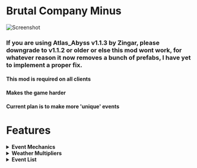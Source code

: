 # Brutal Company Minus
![Screenshot](https://i.imgur.com/jS0vFm2.jpg)
### If you are using Atlas_Abyss v1.1.3 by Zingar, please downgrade to v1.1.2 or older or else this mod wont work, for whatever reason it now removes a bunch of prefabs, I have yet to implement a proper fix.
#### This mod is required on all clients
#### Makes the game harder
#### Current plan is to make more 'unique' events

# Features
<details>
  <summary><b>Event Mechanics</b></summary>
    
  - Whenever you land on a moon, a couple of events will be chosen, these events will appear in the UI in the top right hand corner of your screen, this can be open and closed by pressing 'k' or a custom set value in the config.
![Screenshot](https://i.imgur.com/wjsVK7b.jpg)

  - Events will come in 6 main types and are categorized by color
  - These types all have there own weights to get that type of event, this can be changed in the config to use custom set weights instead of type weights.

![Screenshot](https://i.imgur.com/xlanuOi.jpg)
</details>
<details>
  <summary><b>Weather Multipliers</b></summary>

  - Weathers will now come with scrapValue, scrapAmount and factorySize multipliers.
  - These will also be displayed ingame on the terminal in this format <mark>(xScrapValue, xScrapAmount, xFactorySize)</mark> as such
![Screenshot](https://i.imgur.com/biZv8ck.jpg)

  - You can also enable randomize weather multipliers in the config, which will give abit of rng to the weathers after every day.
  - Default multiplier values goes as follows, these can be changed in the config.

**WARNING: Setting a factory size value below 1.00 may crash your game**

| Weather    | Scrap value | Scrap amount | Factory Size |
|------------|-------------|--------------|--------------|
| None       | 1.00        | 1.00         | 1.00         |
| DustClouds | 1.05        | 1.00         | 1.00         |
| Rainy      | 1.05        | 1.00         | 1.00         |
| Stormy     | 1.25        | 1.00         | 1.00         |
| Foggy      | 1.15        | 1.00         | 1.00         |
| Flooded    | 1.20        | 1.00         | 1.00         |
| Eclipsed   | 1.40        | 1.00         | 1.00         |
</details>

<details>
  <summary><b>Event List</b></summary>
  
  - List of all events in corresponding types
  
  <details>
    <summary><b>Very Good</b></summary>
    
| Name | Description |
|-|-|
| Big Bonus | Large sum of credis |
| Scrap Galore | Increased scrap value and amount |
| Golden Bars | Only golden bars will spawn on the map |
| Big Delivery | Spawns a shipment with a bunch of items |
| Plenty Outside Scrap | Spawns scrap outside |
  </details>

  <details>
    <summary><b>Good</b></summary>

| Name | Description |
|-|-|
| Bounty | Killing enemies will now reward credits |
| Bonus | Sum of credits |
| Smaller Map | Reduces factory size |
| More Scrap | Increased scrap amount |
| Higher Scrap Value | Increased scrap value |
| Golden Facility | Only spawns Goldencup, Ring, Goldbar, Fancylamp, Perfumebottle, Painting and Cashregister on the map |
| Dentures | Only spawns teeth on the map |
| Pickles | Only spawns pickles on the map |
| Honk | Only spawns horns on the map |
| Transmute Scrap Small | Takes any one-handed scrap in map scrap pool and only spawns that |
| Small Delivery | Spawns a shipment with some items |
| Scarce Outside Scrap | Spawns scrap outside |
  </details>

  <details>
    <summary><b>Remove Enemy</b></summary>
    - These will also prevent any event with that 'enemy' to be picked.
    

| Name | Description |
|-|-|
| No Baboons | Removes Baboon Hawk |
| No Bracken | Removes Bracken |
| No Coilhead | Removes Coil Head |
| No Dogs | Removes Eyeless Dog |
| No Giants | Removes Forest Keeper |
| No Hoarding Bugs | Removes Hoarding Bug |
| No Jester | Removes Jester |
| No Little Girl | Removes Ghost Girl |
| No Lizards | Removes Spore Lizard |
| No Nutcrackers | Removes Nutcracker |
| No Spiders | Removes Bunker Spider |
| No Thumpers | Removes Thumper |
| No Snare Fleas | Removes Snare Flea |
| No Worm | Removes Earth Leviathan |
| No Slimes | Removes Hygrodere |
| No Maksks | Removes Masked and removes related scraps |
| No Turrets | Removes Turret |
| No Landmines | Removes Landmine |
  </details>

  <details>
    <summary><b>Neutral</b></summary>

| Name | Description |
|-|-|
| Nothing | Nothing |
| Locusts | Spawns Roaming Locusts |
| Birds | Spawns Manticoils |
| Trees | Spawns Trees |
| Leafless Brown Trees | Spawns trees withouth leaves |
| Leafless Trees | Spawns spooky trees |
  </details>

  <details>
    <summary><b>Bad</b></summary>

| Name | Description |
|-|-|
| Hoarding Bugs | Spawns Hoarding bugs outside and inside, comes with Scarce Outside Scrap |
| Bees | Spawns Bees outside |
| Landmines | Increased rates of landmines inside |
| Lizard | Spawns Spore Lizard inside |
| Slimes | Spawns Hygrodere outside and inside |
| Thumpers | Spawns Thumpers inside |
| Turrets | Increased rates of turrets inside |
| Spiders | Spawns Bunker Spiders outside and inside, comes with Leafless Brown Trees |
| Snare Fleas | Spawns Snare Fleas inside |
| Door Glitch | Makes big doors inside the facility open and close randomly |
| Outside Turrets | Spawns turrets outside, comes with Trees |
| Outside Landmines | Spawns Landmines outside |
  </details>

  <details>
    <summary><b>Very Bad</b></summary>
    
| Name | Description |
|-|-|
| Nutcracker | Spawns Nutcrackers outside and inside, comes with Turrets |
| Arachnophobia | Spawns alot of Bunker Spiders outside and inside, comes with Leafless Trees |
| Breacken | Spawns Brackens Inside |
| Coilhead | Spawns Coilheads Inside |
| BaboonHorde | Spawns alot of Baboon Hawks outside |
| Dogs | Spawns Eyeless Dogs outside and inside |
| Jester | Spawns Jesters inside |
| Little Girl | Spawns Ghost Girls inside |
| Anti Coilhead | Changes Coilhead AI and spawns them inside |
| Chinese Produce | Decreased Scrap Value but Increased Scrap Amount |
| Transmute Scrap Big | Takes any two-handed scrap in map scrap pool and only spawns that |
| War Zone | Acts as Quad event including Turrets, Landmines, Outside Turrets and Outside Landmines |
| Gypsy Colony | Spawns a load of Hoarding Bugs outside and inside, comes with Scarce Outside Scrap |
| Forest Giant | Spawns a Forest Keeper inside |
| Inside Bees | Spawns Bees outside and inside |
    
  </details>
  
</details>
